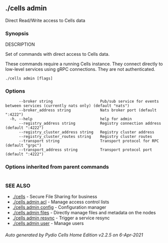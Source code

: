 ## ./cells admin

Direct Read/Write access to Cells data

### Synopsis


DESCRIPTION

  Set of commands with direct access to Cells data.
	
  These commands require a running Cells instance. They connect directly to low-level services
  using gRPC connections. They are not authenticated.


```
./cells admin [flags]
```

### Options

```
      --broker string                     Pub/sub service for events between services (currently nats only) (default "nats")
      --broker_address string             Nats broker port (default ":4222")
  -h, --help                              help for admin
      --registry_address string           Registry connection address (default ":4222")
      --registry_cluster_address string   Registry cluster address
      --registry_cluster_routes string    Registry cluster routes
      --transport string                  Transport protocol for RPC (default "grpc")
      --transport_address string          Transport protocol port (default ":4222")
```

### Options inherited from parent commands

```
```

### SEE ALSO

* [./cells](./cells)	 - Secure File Sharing for business
* [./cells admin acl](./cells-admin-acl)	 - Manage access control lists
* [./cells admin config](./cells-admin-config)	 - Configuration manager
* [./cells admin files](./cells-admin-files)	 - Directly manage files and metadata on the nodes
* [./cells admin resync](./cells-admin-resync)	 - Trigger a service resync
* [./cells admin user](./cells-admin-user)	 - Manage users

###### Auto generated by Pydio Cells Home Edition v2.2.5 on 6-Apr-2021
